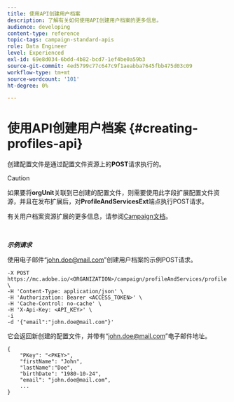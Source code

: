 ```yaml
---
title: 使用API创建用户档案
description: 了解有关如何使用API创建用户档案的更多信息。
audience: developing
content-type: reference
topic-tags: campaign-standard-apis
role: Data Engineer
level: Experienced
exl-id: 69e8d034-6bdd-4b82-bcd7-1ef4be0a59b3
source-git-commit: 4ed5799c77c647c9f1aeabba7645fbb475d03c09
workflow-type: tm+mt
source-wordcount: '101'
ht-degree: 0%

---
```


# 使用API创建用户档案 {#creating-profiles-api}

创建配置文件是通过配置文件资源上的&#x200B;**POST**&#x200B;请求执行的。

>[!CAUTION]
>
>如果要将<b>orgUnit</b>关联到已创建的配置文件，则需要使用此字段扩展配置文件资源，并且在发布扩展后，对<b>ProfileAndServicesExt</b>端点执行POST请求。
>
>有关用户档案资源扩展的更多信息，请参阅<a href="https://helpx.adobe.com/cn/campaign/standard/administration/using/organizational-units.html#partitioning-profiles">Campaign文档</a>。

<br/>

***示例请求***

使用电子邮件“john.doe@mail.com”创建用户档案的示例POST请求。

```
-X POST https://mc.adobe.io/<ORGANIZATION>/campaign/profileAndServices/profile \
-H 'Content-Type: application/json' \
-H 'Authorization: Bearer <ACCESS_TOKEN>' \
-H 'Cache-Control: no-cache' \
-H 'X-Api-Key: <API_KEY>' \
-i
-d '{"email":"john.doe@mail.com"}'
```

它会返回新创建的配置文件，并带有“john.doe@mail.com”电子邮件地址。

```
{
    "PKey": "<PKEY>",
    "firstName": "John",
    "lastName":"Doe",
    "birthDate": "1980-10-24",
    "email": "john.doe@mail.com",
    ...
}
```
